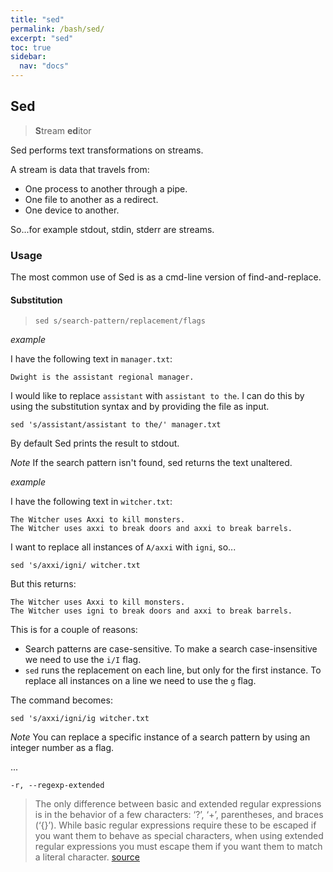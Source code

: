 ```yaml
---
title: "sed"
permalink: /bash/sed/
excerpt: "sed"
toc: true
sidebar:
  nav: "docs"
---
```


## Sed

> **S**tream **ed**itor

Sed performs text transformations on streams.

A stream is data that travels from:
- One process to another through a pipe.
- One file to another as a redirect.
- One device to another.

So...for example stdout, stdin, stderr are streams.

### Usage

The most common use of Sed is as a cmd-line version of find-and-replace.

#### Substitution

>`sed s/search-pattern/replacement/flags`

*example*

I have the following text in `manager.txt`:

```
Dwight is the assistant regional manager.
```

I would like to replace `assistant` with `assistant to the`. I can do this by using the substitution syntax and by providing the file as input.

`sed 's/assistant/assistant to the/' manager.txt`

By default Sed prints the result to stdout.

*Note*
If the search pattern isn't found, sed returns the text unaltered.

*example*

I have the following text in `witcher.txt`:

```
The Witcher uses Axxi to kill monsters.
The Witcher uses axxi to break doors and axxi to break barrels.
```

I want to replace all instances of `A/axxi` with `igni`, so...

`sed 's/axxi/igni/ witcher.txt`

But this returns:

```
The Witcher uses Axxi to kill monsters.
The Witcher uses igni to break doors and axxi to break barrels.
```

This is for a couple of reasons:
- Search patterns are case-sensitive. To make a search case-insensitive we need to use the `i/I` flag.
- `sed` runs the replacement on each line, but only for the first instance. To replace all instances on a line we need to use the `g` flag.

The command becomes:

`sed 's/axxi/igni/ig witcher.txt`

*Note*
You can replace a specific instance of a search pattern by using an integer number as a flag.

...

`-r, --regexp-extended`

> The only difference between basic and extended regular expressions is in the behavior of a few characters: ‘?’, ‘+’, parentheses, and braces (‘{}’). While basic regular expressions require these to be escaped if you want them to behave as special characters, when using extended regular expressions you must escape them if you want them to match a literal character.
>[source](https://www.gnu.org/software/sed/manual/html_node/Extended-regexps.html)

